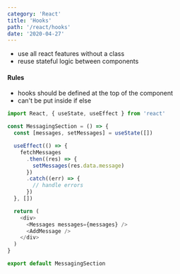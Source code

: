 ```yaml
---
category: 'React'
title: 'Hooks'
path: '/react/hooks'
date: '2020-04-27'
---
```


- use all react features without a class
- reuse stateful logic between components

#### Rules

- hooks should be defined at the top of the component
- can't be put inside if else

```javascript
import React, { useState, useEffect } from 'react'

const MessagingSection = () => {
  const [messages, setMessages] = useState([])

  useEffect(() => {
    fetchMessages
      .then((res) => {
        setMessages(res.data.message)
      })
      .catch((err) => {
        // handle errors
      })
  }, [])

  return (
    <div>
      <Messages messages={messages} />
      <AddMessage />
    </div>
  )
}

export default MessagingSection
```
